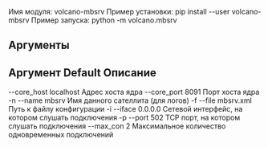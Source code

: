 
Имя модуля:         volcano-mbsrv
Пример установки:   pip install --user volcano-mbsrv
Пример запуска:     python -m volcano.mbsrv


Аргументы
---------

Аргумент        Default     Описание       
--------------------------------------------
--core_host     localhost   Адрес хоста ядра
--core_port     8091        Порт хоста ядра
-n --name       mbsrv       Имя данного сателлита (для логов)
-f --file       mbsrv.xml   Путь к файлу конфигурации
-i --iface      0.0.0.0     Сетевой интерфейс, на котором слушать подключения
-p --port       502         TCP порт, на котором слушать подключения
--max_con       2           Максимальное количество одновременных подключений
